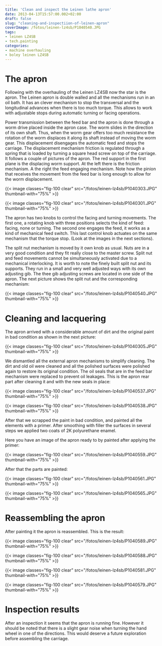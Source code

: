 ```yaml
---
title: 'Clean and inspect the Leinen lathe apron'
date: 2013-04-13T15:57:00.002+02:00
draft: false
slug: "cleaning-and-inspectiion-of-leinen-apron"
coverImage: /fotos/leinen-lz4sb/P1040540.JPG
tags:
- leinen LZ4SB
- tech.painting
categories:
- machine overhauling
- boley leinen LZ4SB
---
```



# The apron

Following with the overhauling of the Leinen LZ4SB now the star is the
apron. The Leinen apron is double walled and all the mechanisms run in
an oil bath. It has an clever mechanism to stop the transversal and
the longitudinal advances when there is too much torque. This allows
to work with adjustable stops during automatic turning or facing
operations.

Power transmission between the feed bar and the apron is done through
a worm drive placed inside the apron case. The worm slides in the
direction of its own shaft. Thus, when the worm gear offers too much
resistance the rotation of the worm displaces it along its shaft
instead of moving the worm gear. This displacement disengages the
automatic feed and stops the carriage. The displacement mechanism
friction is regulated through a spring that is loaded by turning a
square head screw on top of the carriage. It follows a couple of
pictures of the apron. The red support in the first plane is the
displacing worm support. At the left there is the friction
mechanism. A the right the feed engaging mechanism. Note how the
pinion that receives the movement from the feed bar is long enough to
allow for the worm displacement.

{{< image classes="fig-100 clear"  src="/fotos/leinen-lz4sb/P1040303.JPG" thumbnail-with="75%" >}}

{{< image classes="fig-100 clear"  src="/fotos/leinen-lz4sb/P1040301.JPG" thumbnail-with="75%" >}}

The apron has two knobs to control the facing and turning
movements. The first one, a rotating knob with three positions selects
the kind of feed: facing, none or turning. The second one engages the
feed, it works as a kind of mechanical feed switch. This last control
knob actuates on the same mechanism that the torque stop. (Look at the
images in the next sections).

The split nut mechanism is moved by it own knob as usual. Nuts are in
a very good condition and they fit really close to the master screw.
Split nut and feed movements cannot be simultaneously activated due to
a mechanical interlocking. It is worth to note the finely built split
nut and its supports. They run in a small and very well adjusted ways
with its own adjusting gib. The thee gib adjusting screws are located
in one side of the apron. The next picture shows the split nut and the
corresponding mechanism:

{{< image classes="fig-100 clear"  src="/fotos/leinen-lz4sb/P1040540.JPG" thumbnail-with="75%" >}}


# Cleaning and lacquering

The apron arrived with a considerable amount of dirt and the original
paint in bad condition as shown in the next picture:

{{< image classes="fig-100 clear"  src="/fotos/leinen-lz4sb/P1040305.JPG" thumbnail-with="75%" >}}

We dismantled all the external apron mechanisms to simplify
cleaning. The dirt and old oil were cleaned and all the polished
surfaces were polished again to restore its original condition. The
oil seals that are in the feed bar mechanism were replaced to prevent
oil leakages. This is the apron rear part after cleaning it and with
the new seals in place:

{{< image classes="fig-100 clear"  src="/fotos/leinen-lz4sb/P1040537.JPG" thumbnail-with="75%" >}}

{{< image classes="fig-100 clear"  src="/fotos/leinen-lz4sb/P1040538.JPG" thumbnail-with="75%" >}}

After that we scrapped the paint in bad condition, and painted all the
elements with a primer. After smoothing with filler the surfaces in
several steps we applied two coats of 2K polyurethane enamel.

Here you have an image of the apron ready to by painted after applying
the primer:

{{< image classes="fig-100 clear"  src="/fotos/leinen-lz4sb/P1040559.JPG" thumbnail-with="75%" >}}

After that the parts are painted:

{{< image classes="fig-100 clear"  src="/fotos/leinen-lz4sb/P1040561.JPG" thumbnail-with="75%" >}}

{{< image classes="fig-100 clear"  src="/fotos/leinen-lz4sb/P1040565.JPG" thumbnail-with="75%" >}}


# Reassembling the apron

After painting it the apron is reassembled. This is the result:

{{< image classes="fig-100 clear"  src="/fotos/leinen-lz4sb/P1040589.JPG" thumbnail-with="75%" >}}

{{< image classes="fig-100 clear"  src="/fotos/leinen-lz4sb/P1040588.JPG" thumbnail-with="75%" >}}

{{< image classes="fig-100 clear"  src="/fotos/leinen-lz4sb/P1040581.JPG" thumbnail-with="75%" >}}

{{< image classes="fig-100 clear"  src="/fotos/leinen-lz4sb/P1040579.JPG" thumbnail-with="75%" >}}


# Inspection results

After an inspection it seems that the apron is running fine. However
it should be noted that there is a slight gear noise when turning the
hand wheel in one of the directions. This would deserve a future
exploration before assembling the carriage.
